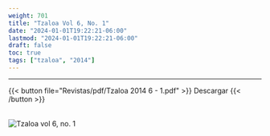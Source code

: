 ```yaml
---
weight: 701
title: "Tzaloa Vol 6, No. 1"
date: "2024-01-01T19:22:21-06:00"
lastmod: "2024-01-01T19:22:21-06:00"
draft: false
toc: true
tags: ["tzaloa", "2014"]
---
```

- - - - - - - - -
{{< button file="Revistas/pdf/Tzaloa 2014 6 - 1.pdf" >}}   Descargar {{< /button >}} 
######
![Tzaloa vol 6, no. 1](images/portada/6-1.jpeg)